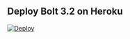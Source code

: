## Deploy Bolt 3.2 on Heroku

[![Deploy](https://www.herokucdn.com/deploy/button.svg)](https://heroku.com/deploy?template=https://github.com/rossriley/bolt-heroku/tree/bolt3)